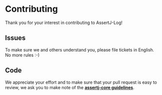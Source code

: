 Contributing
============

Thank you for your interest in contributing to AssertJ-Log!

Issues
------

To make sure we and others understand you, please file tickets in English. No more rules :-)

Code
----

We appreciate your effort and to make sure that your pull request is easy to review, we ask you to make note of the **[assertj-core guidelines](joel-costigliola/assertj-core/CONTRIBUTING.md)**.
